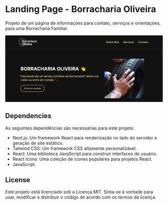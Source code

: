 # Landing Page - Borracharia Oliveira

Projeto de um página de informações para contato, serviços e orientações, para uma Borracharia Familiar. 


<p align="center">
  <img alt="License" src="./public/preview.PNG">
</p>

## Dependencies

As seguintes dependências são necessárias para este projeto:

- Next.js: Um framework React para renderização no lado do servidor e geração de site estático.
- Tailwind CSS: Um framework CSS altamente personalizável.
- React: Uma biblioteca JavaScript para construir interfaces de usuário.
- React Icons: Uma coleção de ícones populares para projetos React.
- JavaScript.

## License

Este projeto está licenciado sob a Licença MIT. Sinta-se à vontade para usar, modificar e distribuir o código de acordo com os termos da licença.


